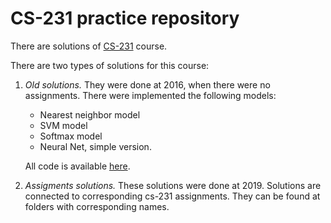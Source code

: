 # CS-231 practice repository

There are solutions of [CS-231](http://cs231n.stanford.edu/) course.

There are two types of solutions for this course:
1. *Old solutions.* They were done at 2016, when there were no assignments.
There were implemented the following models:

    * Nearest neighbor model
    * SVM model
    * Softmax model
    * Neural Net, simple version.

    All code is available [here](https://github.com/Dmitry94/Neural_Networks/blob/master/hand-implemented-models/README.md).

2. *Assigments solutions.* These solutions were done at 2019. Solutions are
connected to corresponding cs-231 assignments. They can be found at folders with
corresponding names.